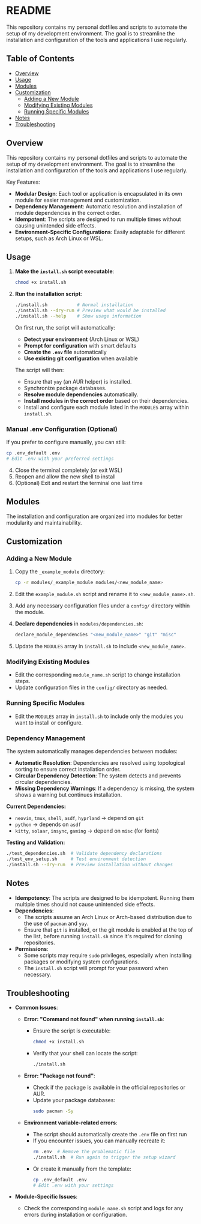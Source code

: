# README

This repository contains my personal dotfiles and scripts to automate the setup of my development environment. The goal is to streamline the installation and configuration of the tools and applications I use regularly.

## Table of Contents

- [Overview](#overview)
- [Usage](#usage)
- [Modules](#modules)
- [Customization](#customization)
  - [Adding a New Module](#adding-a-new-module)
  - [Modifying Existing Modules](#modifying-existing-modules)
  - [Running Specific Modules](#running-specific-modules)
- [Notes](#notes)
- [Troubleshooting](#troubleshooting)

## Overview

This repository contains my personal dotfiles and scripts to automate the setup of my development environment. The goal is to streamline the installation and configuration of the tools and applications I use regularly.

Key Features:

- **Modular Design**: Each tool or application is encapsulated in its own module for easier management and customization.
- **Dependency Management**: Automatic resolution and installation of module dependencies in the correct order.
- **Idempotent**: The scripts are designed to run multiple times without causing unintended side effects.
- **Environment-Specific Configurations**: Easily adaptable for different setups, such as Arch Linux or WSL.

## Usage

1. **Make the `install.sh` script executable**:

   ```bash
   chmod +x install.sh
   ```

2. **Run the installation script**:

   ```bash
   ./install.sh           # Normal installation
   ./install.sh --dry-run # Preview what would be installed
   ./install.sh --help    # Show usage information
   ```

   On first run, the script will automatically:
   - **Detect your environment** (Arch Linux or WSL)
   - **Prompt for configuration** with smart defaults
   - **Create the `.env` file** automatically
   - **Use existing git configuration** when available

   The script will then:
   - Ensure that `yay` (an AUR helper) is installed.
   - Synchronize package databases.
   - **Resolve module dependencies** automatically.
   - **Install modules in the correct order** based on their dependencies.
   - Install and configure each module listed in the `MODULES` array within `install.sh`.

### Manual .env Configuration (Optional)

If you prefer to configure manually, you can still:

```bash
cp .env_default .env
# Edit .env with your preferred settings
```

4. Close the terminal completely (or exit WSL)
5. Reopen and allow the new shell to install
6. (Optional) Exit and restart the terminal one last time

## Modules

The installation and configuration are organized into modules for better modularity and maintainability.

## Customization

### Adding a New Module

1. Copy the `_example_module` directory:

   ```bash
   cp -r modules/_example_module modules/<new_module_name>
   ```

2. Edit the `example_module.sh` script and rename it to `<new_module_name>.sh`.
3. Add any necessary configuration files under a `config/` directory within the module.
4. **Declare dependencies** in `modules/dependencies.sh`:
   ```bash
   declare_module_dependencies "<new_module_name>" "git" "misc"
   ```
5. Update the `MODULES` array in `install.sh` to include `<new_module_name>`.

### Modifying Existing Modules

- Edit the corresponding `module_name.sh` script to change installation steps.
- Update configuration files in the `config/` directory as needed.

### Running Specific Modules

- Edit the `MODULES` array in `install.sh` to include only the modules you want to install or configure.

### Dependency Management

The system automatically manages dependencies between modules:

- **Automatic Resolution**: Dependencies are resolved using topological sorting to ensure correct installation order.
- **Circular Dependency Detection**: The system detects and prevents circular dependencies.
- **Missing Dependency Warnings**: If a dependency is missing, the system shows a warning but continues installation.

**Current Dependencies:**
- `neovim`, `tmux`, `shell`, `asdf`, `hyprland` → depend on `git`
- `python` → depends on `asdf`
- `kitty`, `solaar`, `insync`, `gaming` → depend on `misc` (for fonts)

**Testing and Validation:**
```bash
./test_dependencies.sh  # Validate dependency declarations
./test_env_setup.sh     # Test environment detection
./install.sh --dry-run  # Preview installation without changes
```

## Notes

- **Idempotency**: The scripts are designed to be idempotent. Running them multiple times should not cause unintended side effects.
- **Dependencies**:
  - The scripts assume an Arch Linux or Arch-based distribution due to the use of `pacman` and `yay`.
  - Ensure that `git` is installed, or the git module is enabled at the top of the list, before running `install.sh` since it's required for cloning repositories.
- **Permissions**:
  - Some scripts may require `sudo` privileges, especially when installing packages or modifying system configurations.
  - The `install.sh` script will prompt for your password when necessary.

## Troubleshooting

- **Common Issues**:

  - **Error: "Command not found" when running `install.sh`**:

    - Ensure the script is executable:
      ```bash
      chmod +x install.sh
      ```
    - Verify that your shell can locate the script:
      ```bash
      ./install.sh
      ```

  - **Error: "Package not found"**:

    - Check if the package is available in the official repositories or AUR.
    - Update your package databases:
      ```bash
      sudo pacman -Sy
      ```

  - **Environment variable-related errors**:
    - The script should automatically create the `.env` file on first run
    - If you encounter issues, you can manually recreate it:
      ```bash
      rm .env  # Remove the problematic file
      ./install.sh  # Run again to trigger the setup wizard
      ```
    - Or create it manually from the template:
      ```bash
      cp .env_default .env
      # Edit .env with your settings
      ```

- **Module-Specific Issues**:
  - Check the corresponding `module_name.sh` script and logs for any errors during installation or configuration.

